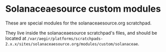 # Solanaceaesource custom modules

These are special modules for the solanaceaesource.org scratchpad.

They live inside the solanaceaesource scratchpad's files, and should be located at `/var/aegir/platforms/scratchpads-2.x.x/sites/solanaceaesource.org/modules/custom/solanaceae`.
